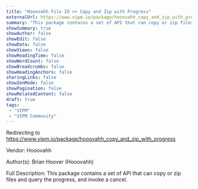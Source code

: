 ```yaml
---
title: "Hooovahh File IO >> Copy and Zip with Progress"
externalUrl: https://www.vipm.io/package/hooovahh_copy_and_zip_with_progress
summary: "This package contains a set of API that can copy or zip files and query the progress, and invoke a cancel.."
showSummary: true
showAuthor: false
showEdit: false
showData: false
showViews: false
showReadingTime: false
showWordCount: false
showBreadcrumbs: false
showHeadingAnchors: false
sharingLinks: false
showZenMode: false
showPagination: false
showRelatedContent: false
draft: true
tags:
 - "VIPM"
 - "VIPM Community"
---
```


Redirecting to https://www.vipm.io/package/hooovahh_copy_and_zip_with_progress

Vendor: Hooovahh

Author(s): Brian Hoover (Hooovahh)
 
Full Description:
This package contains a set of API that can copy or zip files and query the progress, and invoke a cancel.